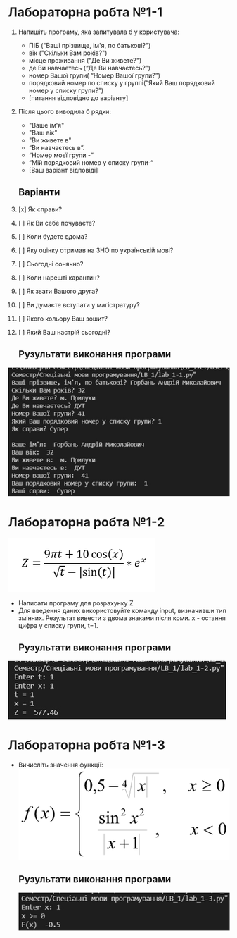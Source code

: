 # Лабораторна робта №1-1
1. Напишіть програму, яка запитувала б у користувача:
   - ПІБ ("Ваші прізвище, ім'я, по батькові?")
   - вік ("Скільки Вам років?")
   - місце проживання ("Де Ви живете?")
   - де Ви навчаєтесь (“Де Ви навчаєтесь?”)
   - номер Вашої групи( “Номер Вашої групи?”)
   - порядковий номер по списку у группі(“Який Ваш порядковий номер у списку групи?”)
   - [питання відповідно до варіанту]
2. Після цього виводила б рядки:
   - "Ваше ім'я"
   - "Ваш вік"
   - "Ви живете в"
   - “Ви навчаєтесь в”.
   - “Номер моєї групи -”
   - “Мій порядковий номер у списку групи-“
   - [Ваш варіант відповіді]
   
   ## Варіанти
0. [x] Як справи?
1. [ ] Як Ви себе почуваєте?
2. [ ] Коли будете вдома? 
3. [ ] Яку оцінку отримав на ЗНО по українській мові?
4. [ ] Сьогодні сонячно?
5. [ ] Коли нарешті карантин?
6. [ ] Як звати Вашого друга?
7. [ ] Ви думаєте вступати у магістратуру?
8. [ ] Якого кольору Ваш зошит? 
9. [ ] Який Ваш настрій сьогодні?

   ## Рузультати виконання програми
![1-1 result](https://github.com/whiteman1989/Python_lab_work_1/blob/master/images/work_res_1-1.jpg?raw=true)

# Лабораторна робта №1-2
![Z formula](https://github.com/whiteman1989/Python_lab_work_1/blob/master/images/1-2_formula.png?raw=true)
- Написати програму для розрахунку Z
- Для введення даних використовуйте команду input, визначивши тип змінних.
  Результат вивести з двома знаками після коми. х - остання цифра у списку групи, t=1. 
  ## Рузультати виконання програми
![1-2 result](https://github.com/whiteman1989/Python_lab_work_1/blob/master/images/Screenshot%202021-12-18%20121228.jpg?raw=true)

# Лабораторна робта №1-3
- Вичисліть значення функції:
  ![Z formula](https://github.com/whiteman1989/Python_lab_work_1/blob/master/images/1-3_formula.png?raw=true)

   ## Рузультати виконання програми
   ![1-1 result](https://github.com/whiteman1989/Python_lab_work_1/blob/master/images/work_res_1-3.jpg?raw=true)